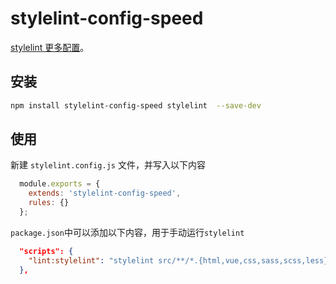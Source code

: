 # stylelint-config-speed

[stylelint 更多配置](https://stylelint.io/user-guide/configure)。

## 安装

```sh
npm install stylelint-config-speed stylelint  --save-dev
```

## 使用

新建 `stylelint.config.js` 文件，并写入以下内容

```js
  module.exports = {
    extends: 'stylelint-config-speed',
    rules: {}
  };
```

`package.json`中可以添加以下内容，用于手动运行`stylelint`

```json
  "scripts": {
    "lint:stylelint": "stylelint src/**/*.{html,vue,css,sass,scss,less} -f unix --fix",
  },
```
